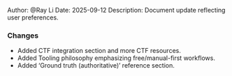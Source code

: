 Author: @Ray Li
Date: 2025-09-12
Description: Document update reflecting user preferences.

### Changes
- Added CTF integration section and more CTF resources.
- Added Tooling philosophy emphasizing free/manual-first workflows.
- Added ‘Ground truth (authoritative)’ reference section.
